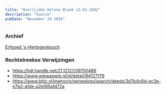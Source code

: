 ```yaml
---
title: "Overlijden Helena Blank 12-01-1892"
description: "Source"
pubDate: "November 20 2024"
---
```


### Archief
[Erfgoed 's-Hertogenbosch](https://www.erfgoedshertogenbosch.nl/)

### Rechtstreekse Verwijzingen
- https://hdl.handle.net/21.12121/39750486
- https://www.wiewaswie.nl/nl/detail/94127179
- https://www.bhic.nl/memorix/genealogy/search/deeds/3d7b4c6d-ec3e-e7b2-a1de-a2ef85afd72a